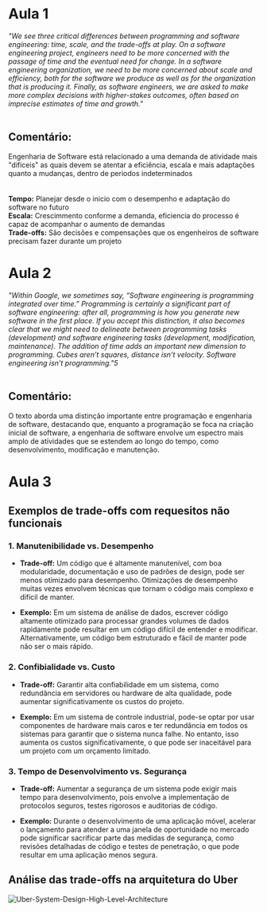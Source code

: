 # Aula 1

*"We see three critical differences between programming and software engineering: time, scale, and the trade-offs at play. On a software engineering project, engineers need to be more concerned with the passage of time and the eventual need for change. In a software engineering organization, we need to be more concerned about scale and efficiency, both for the software we produce as well as for the organization that is producing it. Finally, as software engineers, we are asked to make more complex decisions with higher-stakes outcomes, often based on imprecise estimates of time and growth."*
<br>
<br>
## Comentário:
Engenharia de Software está relacionado a uma demanda de atividade mais "dificeis" as quais devem se atentar a eficiência, escala e mais adaptações quanto a mudanças, dentro de periodos indeterminados
<br>
<br>
<br>
**Tempo:** Planejar desde o inicio com o desempenho e adaptação do software no futuro
<br>
**Escala:** Crescimmento conforme a demanda, eficiencia do processo é capaz de acompanhar o aumento de demandas
<br>
**Trade-offs:** São decisões e compensações que os engenheiros de software precisam fazer durante um projeto

# Aula 2

*"Within Google, we sometimes say, “Software engineering is programming integrated over time.” Programming is certainly a significant part of software engineering: after all, programming is how you generate new software in the first place. If you accept this distinction, it also becomes clear that we might need to delineate between programming tasks (development) and software engineering tasks (development, modification, maintenance). The addition of time adds an important new dimension to programming. Cubes aren’t squares, distance isn’t velocity. Software engineering isn’t programming."5*
<br>
<br>
## Comentário: 
O texto aborda uma distinção importante entre programação e engenharia de software, destacando que, enquanto a programação se foca na criação inicial de software, a engenharia de software envolve um espectro mais amplo de atividades que se estendem ao longo do tempo, como desenvolvimento, modificação e manutenção.

# Aula 3

## Exemplos de trade-offs com requesitos não funcionais

### 1. Manutenibilidade vs. Desempenho

- **Trade-off:** Um código que é altamente manutenível, com boa modularidade, documentação e uso de padrões de design, pode ser menos otimizado para desempenho. Otimizações de desempenho muitas vezes envolvem técnicas que tornam o código mais complexo e difícil de manter.

- **Exemplo:** Em um sistema de análise de dados, escrever código altamente otimizado para processar grandes volumes de dados rapidamente pode resultar em um código difícil de entender e modificar. Alternativamente, um código bem estruturado e fácil de manter pode não ser o mais rápido.

### 2. Confibialidade vs. Custo 

- **Trade-off:** Garantir alta confiabilidade em um sistema, como redundância em servidores ou hardware de alta qualidade, pode aumentar significativamente os custos do projeto.

- **Exemplo:** Em um sistema de controle industrial, pode-se optar por usar componentes de hardware mais caros e ter redundância em todos os sistemas para garantir que o sistema nunca falhe. No entanto, isso aumenta os custos significativamente, o que pode ser inaceitável para um projeto com um orçamento limitado.

### 3. Tempo de Desenvolvimento vs. Segurança

- **Trade-off:** Aumentar a segurança de um sistema pode exigir mais tempo para desenvolvimento, pois envolve a implementação de protocolos seguros, testes rigorosos e auditorias de código.

- **Exemplo:**  Durante o desenvolvimento de uma aplicação móvel, acelerar o lançamento para atender a uma janela de oportunidade no mercado pode significar sacrificar parte das medidas de segurança, como revisões detalhadas de código e testes de penetração, o que pode resultar em uma aplicação menos segura.


## Análise das trade-offs na arquitetura do Uber
![Uber-System-Design-High-Level-Architecture](https://github.com/user-attachments/assets/72989376-50a8-4175-903f-3e5553c88646)
